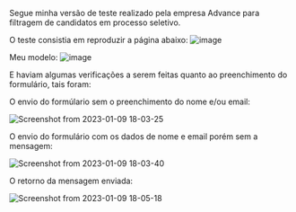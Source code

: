 Segue minha versão de teste realizado pela empresa Advance para filtragem de candidatos em processo seletivo.

O teste consistia em reproduzir a página abaixo:
![image](https://user-images.githubusercontent.com/101413097/211401909-3d4a985c-222f-4d20-931e-ad99a3583c63.png)

Meu modelo:
![image](https://user-images.githubusercontent.com/101413097/211402370-15a525c0-6f2f-4f0f-813e-928085e58c8a.png)

E haviam algumas verificações a serem feitas quanto ao preenchimento do formulário, tais foram: 

O envio do formúlario sem o preenchimento do nome e/ou email:

![Screenshot from 2023-01-09 18-03-25](https://user-images.githubusercontent.com/101413097/211408394-3502b123-f7f6-4689-8997-77381681d560.png)

O envio do formulário com os dados de nome e email porém sem a mensagem:

![Screenshot from 2023-01-09 18-03-40](https://user-images.githubusercontent.com/101413097/211408489-36a8de06-95cc-4c02-810c-a90f8d02816d.png)

O retorno da mensagem enviada:

![Screenshot from 2023-01-09 18-05-18](https://user-images.githubusercontent.com/101413097/211408532-9044f7ef-c928-4ec6-b4c1-b6d35c0fbda0.png)


